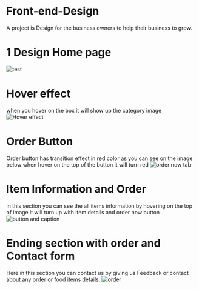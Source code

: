 # Front-end-Design
A project is Design for the business owners to help their business to grow.

# 1 Design Home page
![test](https://github.com/Attu786/Front-end-Design/assets/121522489/988b4720-a698-47e5-a0e0-e6c56eb248ee)

# Hover effect
when you hover on the box it will show up the category image
![Hover effect](https://github.com/Attu786/Front-end-Design/assets/121522489/5ec9605f-a6a3-49f2-aa26-6f03dfa9eee1)

# Order Button
Order button has transition effect in red color as you can see on the image below when hover on the top of the button it will turn red
![order now tab](https://github.com/Attu786/Front-end-Design/assets/121522489/849439ad-99a9-4382-bc0f-10a27fb31911)

# Item Information and Order
in this section you can see the all items information by hovering on the top of image it will turn up with item details and order now button
![button and caption](https://github.com/Attu786/Front-end-Design/assets/121522489/838ef4f1-edb1-4b65-9884-251db5d7aac0)

# Ending section with order and Contact form
Here in this section you can contact us by giving us Feedback or contact about any order or food items details.
![order ](https://github.com/Attu786/Front-end-Design/assets/121522489/f3a8f7a2-1570-4012-a4bc-41a8488677e7)



